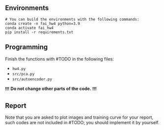 ## Environments
```
# You can build the environments with the following commands:
conda create -n fai_hw4 python=3.9
conda activate fai_hw4
pip install -r requirements.txt
```
## Programming

Finish the functions with #TODO in the following files:
- `hw4.py`
- `src/pca.py`
- `src/autoencoder.py`

❗❗❗ **Do not change other parts of the code.** ❗❗❗
## Report

Note that you are asked to plot images and training curve for your report, such codes are not included in #TODO; you should implement it by yourself.
